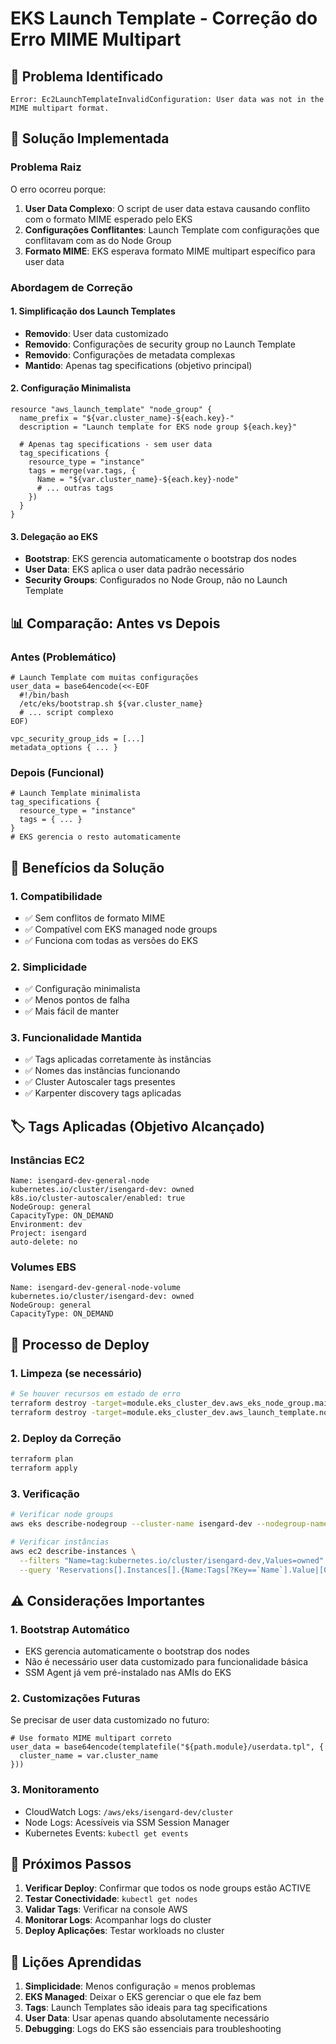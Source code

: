 # EKS Launch Template - Correção do Erro MIME Multipart

## 🐛 Problema Identificado

```
Error: Ec2LaunchTemplateInvalidConfiguration: User data was not in the MIME multipart format.
```

## 🔧 Solução Implementada

### **Problema Raiz**
O erro ocorreu porque:
1. **User Data Complexo**: O script de user data estava causando conflito com o formato MIME esperado pelo EKS
2. **Configurações Conflitantes**: Launch Template com configurações que conflitavam com as do Node Group
3. **Formato MIME**: EKS esperava formato MIME multipart específico para user data

### **Abordagem de Correção**

#### **1. Simplificação dos Launch Templates**
- **Removido**: User data customizado
- **Removido**: Configurações de security group no Launch Template
- **Removido**: Configurações de metadata complexas
- **Mantido**: Apenas tag specifications (objetivo principal)

#### **2. Configuração Minimalista**
```hcl
resource "aws_launch_template" "node_group" {
  name_prefix = "${var.cluster_name}-${each.key}-"
  description = "Launch template for EKS node group ${each.key}"

  # Apenas tag specifications - sem user data
  tag_specifications {
    resource_type = "instance"
    tags = merge(var.tags, {
      Name = "${var.cluster_name}-${each.key}-node"
      # ... outras tags
    })
  }
}
```

#### **3. Delegação ao EKS**
- **Bootstrap**: EKS gerencia automaticamente o bootstrap dos nodes
- **User Data**: EKS aplica o user data padrão necessário
- **Security Groups**: Configurados no Node Group, não no Launch Template

## 📊 Comparação: Antes vs Depois

### **Antes (Problemático)**
```hcl
# Launch Template com muitas configurações
user_data = base64encode(<<-EOF
  #!/bin/bash
  /etc/eks/bootstrap.sh ${var.cluster_name}
  # ... script complexo
EOF)

vpc_security_group_ids = [...]
metadata_options { ... }
```

### **Depois (Funcional)**
```hcl
# Launch Template minimalista
tag_specifications {
  resource_type = "instance"
  tags = { ... }
}
# EKS gerencia o resto automaticamente
```

## 🎯 Benefícios da Solução

### **1. Compatibilidade**
- ✅ Sem conflitos de formato MIME
- ✅ Compatível com EKS managed node groups
- ✅ Funciona com todas as versões do EKS

### **2. Simplicidade**
- ✅ Configuração minimalista
- ✅ Menos pontos de falha
- ✅ Mais fácil de manter

### **3. Funcionalidade Mantida**
- ✅ Tags aplicadas corretamente às instâncias
- ✅ Nomes das instâncias funcionando
- ✅ Cluster Autoscaler tags presentes
- ✅ Karpenter discovery tags aplicadas

## 🏷️ Tags Aplicadas (Objetivo Alcançado)

### **Instâncias EC2**
```
Name: isengard-dev-general-node
kubernetes.io/cluster/isengard-dev: owned
k8s.io/cluster-autoscaler/enabled: true
NodeGroup: general
CapacityType: ON_DEMAND
Environment: dev
Project: isengard
auto-delete: no
```

### **Volumes EBS**
```
Name: isengard-dev-general-node-volume
kubernetes.io/cluster/isengard-dev: owned
NodeGroup: general
CapacityType: ON_DEMAND
```

## 🔄 Processo de Deploy

### **1. Limpeza (se necessário)**
```bash
# Se houver recursos em estado de erro
terraform destroy -target=module.eks_cluster_dev.aws_eks_node_group.main
terraform destroy -target=module.eks_cluster_dev.aws_launch_template.node_group
```

### **2. Deploy da Correção**
```bash
terraform plan
terraform apply
```

### **3. Verificação**
```bash
# Verificar node groups
aws eks describe-nodegroup --cluster-name isengard-dev --nodegroup-name isengard-dev-general

# Verificar instâncias
aws ec2 describe-instances \
  --filters "Name=tag:kubernetes.io/cluster/isengard-dev,Values=owned" \
  --query 'Reservations[].Instances[].{Name:Tags[?Key==`Name`].Value|[0],State:State.Name}'
```

## ⚠️ Considerações Importantes

### **1. Bootstrap Automático**
- EKS gerencia automaticamente o bootstrap dos nodes
- Não é necessário user data customizado para funcionalidade básica
- SSM Agent já vem pré-instalado nas AMIs do EKS

### **2. Customizações Futuras**
Se precisar de user data customizado no futuro:
```hcl
# Use formato MIME multipart correto
user_data = base64encode(templatefile("${path.module}/userdata.tpl", {
  cluster_name = var.cluster_name
}))
```

### **3. Monitoramento**
- CloudWatch Logs: `/aws/eks/isengard-dev/cluster`
- Node Logs: Acessíveis via SSM Session Manager
- Kubernetes Events: `kubectl get events`

## 🚀 Próximos Passos

1. **Verificar Deploy**: Confirmar que todos os node groups estão ACTIVE
2. **Testar Conectividade**: `kubectl get nodes`
3. **Validar Tags**: Verificar na console AWS
4. **Monitorar Logs**: Acompanhar logs do cluster
5. **Deploy Aplicações**: Testar workloads no cluster

## 📝 Lições Aprendidas

1. **Simplicidade**: Menos configuração = menos problemas
2. **EKS Managed**: Deixar o EKS gerenciar o que ele faz bem
3. **Tags**: Launch Templates são ideais para tag specifications
4. **User Data**: Usar apenas quando absolutamente necessário
5. **Debugging**: Logs do EKS são essenciais para troubleshooting